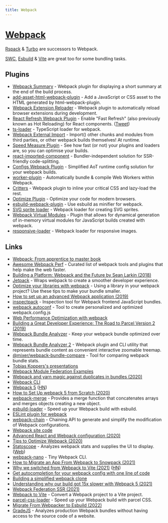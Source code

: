 ```yaml
---
title: Webpack
---
```


# [Webpack](https://webpack.js.org/)

[Rspack](https://www.rspack.dev/) & [Turbo](https://turbo.build/) are successors to Webpack.

[SWC](https://github.com/swc-project/swc), [Esbuild](https://github.com/evanw/esbuild) & [Vite](https://vitejs.dev/) are great too for some bundling tasks.

## Plugins

- [Webpack Summary](https://github.com/fabiospampinato/webpack-summary) - Webpack plugin for displaying a short summary at the end of the build process.
- [add-asset-html-webpack-plugin](https://github.com/SimenB/add-asset-html-webpack-plugin) - Add a JavaScript or CSS asset to the HTML generated by html-webpack-plugin.
- [Webpack Extension Reloader](https://github.com/rubenspgcavalcante/webpack-extension-reloader) - Webpack plugin to automatically reload browser extensions during development.
- [React Refresh Webpack Plugin](https://github.com/pmmmwh/react-refresh-webpack-plugin) - Enable "Fast Refresh" (also previously known as Hot Reloading) for React components. ([Tweet](https://twitter.com/0xca0a/status/1216696377369145344))
- [ts-loader](https://github.com/TypeStrong/ts-loader) - TypeScript loader for webpack.
- [Webpack External Import](https://github.com/ScriptedAlchemy/webpack-external-import) - Import() other chunks and modules from third parties, or other webpack builds themselves! At runtime.
- [Speed Measure Plugin](https://github.com/stephencookdev/speed-measure-webpack-plugin) - See how fast (or not) your plugins and loaders are, so you can optimise your builds.
- [react-imported-component](https://github.com/theKashey/react-imported-component) - Bundler-independent solution for SSR-friendly code-splitting.
- [Configs Webpack Plugin](https://github.com/maraisr/configs-webpack-plugin) - Simplified AoT runtime config solution for your webpack builds.
- [worker-plugin](https://github.com/GoogleChromeLabs/worker-plugin) - Automatically bundle & compile Web Workers within Webpack.
- [Critters](https://github.com/GoogleChromeLabs/critters) - Webpack plugin to inline your critical CSS and lazy-load the rest.
- [Optimize Plugin](https://github.com/developit/optimize-plugin) - Optimize your code for modern browsers.
- [esbuild-webpack-plugin](https://github.com/sorrycc/esbuild-webpack-plugin) - Use esbuild as minifier for webpack.
- [SVG sprite loader](https://github.com/JetBrains/svg-sprite-loader) - Webpack loader for creating SVG sprites.
- [Webpack Virtual Modules](https://github.com/sysgears/webpack-virtual-modules) - Plugin that allows for dynamical generation of in-memory virtual modules for JavaScript builds created with webpack.
- [responsive-loader](https://github.com/dazuaz/responsive-loader) - Webpack loader for responsive images.

## Links

- [Webpack: From apprentice to master book](https://survivejs.com/webpack/)
- [Awesome Webpack Perf](https://github.com/iamakulov/awesome-webpack-perf) - Curated list of webpack tools and plugins that help make the web faster.
- [Building a Platform: Webpack and the Future by Sean Larkin (2018)](https://www.youtube.com/watch?v=YHH6fWE0AdM&t=0s&list=PLB17qI-lepyhGQCeq1bGawXeftOYMZtRj&index=4)
- [Jetpack](https://github.com/KidkArolis/jetpack) - Wraps webpack to create a smoother developer experience.
- [Optimize your libraries with webpack](https://github.com/GoogleChromeLabs/webpack-libs-optimizations) - Using a library in your webpack project? Use these tips to make your bundle smaller.
- [How to set up an advanced Webpack application (2019)](https://www.robinwieruch.de/webpack-advanced-setup-tutorial/)
- [inspectpack](https://github.com/FormidableLabs/inspectpack) - Inspection tool for Webpack frontend JavaScript bundles.
- [webpack autoconf](https://createapp.dev/) - Tool to create personalized and optimized webpack.config.js
- [Web Performance Optimization with webpack](https://developers.google.com/web/fundamentals/performance/webpack/)
- [Building a Great Developer Experience: The Road to Parcel Version 2 (2019)](https://www.youtube.com/watch?v=Osuwky6rRiA)
- [Webpack Bundle Analyzer](https://github.com/smooth-code/bundle-analyzer) - Keep your webpack bundle optimized over time.
- [Webpack Bundle Analyzer 2](https://github.com/webpack-contrib/webpack-bundle-analyzer) - Webpack plugin and CLI utility that represents bundle content as convenient interactive zoomable treemap.
- [@mixer/webpack-bundle-compare](https://github.com/mixer/webpack-bundle-compare) - Tool for comparing webpack bundle stats.
- [Tobias Koppers's presentations](https://github.com/sokra/slides)
- [Webpack Module Federation Examples](https://github.com/module-federation/module-federation-examples)
- [Webpack and yarn magic against duplicates in bundles (2020)](https://medium.com/@adevnadia/webpack-and-yarn-magic-against-duplicates-in-bundles-52b5e1a5e2e2)
- [Webpack CLI](https://github.com/webpack/webpack-cli)
- [Webpack 5](https://webpack.js.org/blog/2020-10-10-webpack-5-release/) ([HN](https://news.ycombinator.com/item?id=24741529))
- [How to Set Up webpack 5 from Scratch (2020)](https://www.taniarascia.com/how-to-use-webpack/)
- [webpack-merge](https://github.com/survivejs/webpack-merge) - Provides a merge function that concatenates arrays and merges objects creating a new object.
- [esbuild-loader](https://github.com/privatenumber/esbuild-loader) - Speed up your Webpack build with esbuild.
- [ESLint plugin for webpack](https://github.com/webpack-contrib/eslint-webpack-plugin)
- [webpack-chain](https://github.com/neutrinojs/webpack-chain) - Chaining API to generate and simplify the modification of Webpack configurations.
- [Webpack site code](https://github.com/webpack/webpack.js.org)
- [Advanced React and Webpack configuration (2020)](https://marlom.dev/advanced-react-and-webpack-configuration)
- [Tips to Optimize Webpack (2020)](https://www.ginkonote.com/users/flo/articles/tips-for-wepack-optimizations@javascript)
- [Statoscope](https://github.com/smelukov/statoscope) - Analyzes webpack stats and supplies the UI to display. ([Web](https://statoscope.tech/))
- [webpack-nano](https://github.com/shellscape/webpack-nano) - Tiny Webpack CLI.
- [How to Migrate an App From Webpack to Snowpack (2021)](https://primalskill.blog/how-to-migrate-an-app-from-webpack-to-snowpack)
- [Why we switched from Webpack to Vite (2021)](https://blog.replit.com/vite) ([HN](https://news.ycombinator.com/item?id=26972400))
- [Get autocompletion for your webpack config with one line of code](https://twitter.com/Joelbdenning/status/1441146336003325956)
- [Building a simplified webpack clone](https://lihautan.com/building-a-simplified-webpack-clone/)
- [Understanding why our build got 15x slower with Webpack 5 (2021)](https://engineering.tines.com/blog/understanding-why-our-build-got-15x-slower-with-webpack)
- [Webpack Federation SSR (2021)](https://www.ebey.me/blog/webpack-federation-ssr)
- [Webpack to Vite](https://github.com/originjs/webpack-to-vite) - Convert a Webpack project to a Vite project.
- [parcel-css-loader](https://github.com/fz6m/parcel-css-loader) - Speed up your Webpack build with parcel CSS.
- [Migrate From Webpacker to Esbuild (2022)](https://www.fastruby.io/blog/esbuild/webpacker/javascript/migrate-from-webpacker-to-esbuild.html)
- [GradeJS](https://github.com/gradejs/gradejs) - Analyzes production Webpack bundles without having access to the source code of a website.
